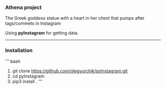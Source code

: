 ### Athena project

The Greek goddess statue with a heart in her chest that pumps after tags/commets in Instagram

Using **pyInstagram** for getting data.
***

### Installation  
''' bash
1. git clone https://github.com/olegyurchik/pyInstagram.git
2. cd pyInstagram
3. pip3 install .
'''

